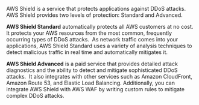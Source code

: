 AWS Shield is a service that protects applications against DDoS attacks. AWS Shield provides two levels of protection: Standard and Advanced.

**AWS Shield Standard** automatically protects all AWS customers at no cost. It protects your AWS resources from the most common, frequently occurring types of DDoS attacks. 
As network traffic comes into your applications, AWS Shield Standard uses a variety of analysis techniques to detect malicious traffic in real time and automatically mitigates it.

**AWS Shield Advanced** is a paid service that provides detailed attack diagnostics and the ability to detect and mitigate sophisticated DDoS attacks. 
It also integrates with other services such as Amazon CloudFront, Amazon Route 53, and Elastic Load Balancing. Additionally, you can integrate AWS Shield with AWS WAF by writing custom rules to mitigate complex DDoS attacks.